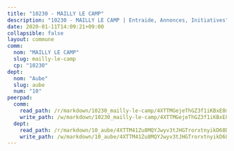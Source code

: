 ```yaml
---
title: "10230 - MAILLY LE CAMP"
description: "10230 - MAILLY LE CAMP | Entraide, Annonces, Initiatives"
date: 2020-01-11T14:09:21+09:00
collapsible: false
layout: commune
comm:
  nom: "MAILLY LE CAMP"
  slug: mailly-le-camp
  cp: "10230"
dept:
  nom: "Aube"
  slug: aube
  num: "10"
peerpad:
  comm:
    read_path: /r/markdown/10230_mailly-le-camp/4XTTMGejeThGZ3f1iKBxE8mqUYp89EavisM2yNagbSrkMhsGg
    write_path: /w/markdown/10230_mailly-le-camp/4XTTMGejeThGZ3f1iKBxE8mqUYp89EavisM2yNagbSrkMhsGg-K3TgTdqeJwyFWtnvcJ5Drpru5odceNUvBn1zgdbT5K5TuQpwDxozYUbpWxqCvYrfhTS1nVRFL9zhTDcUtRAyF14MWZXWM5sSxjrJAZr4yyi2HLVTfWHHMFH9YGB1KsmMqiZUja7v
  dept:
    read_path: /r/markdown/10_aube/4XTTM41Zu8MQYJwyv3tJHGTrorxtnyikD68DsVemyiZk3ThMz
    write_path: /w/markdown/10_aube/4XTTM41Zu8MQYJwyv3tJHGTrorxtnyikD68DsVemyiZk3ThMz-K3TgTmGUJaeXhcyrKr3gXoqmq82GkfYoTwSCbr39jXo2qoiz4eMZ1zWf94tEK8PkgCEQwZ6j878iec7q7nyW22BbTVtKr2C3mJwkjMoqhPxRA9brvyfx2cZBiMVgJntTtrf7GrDW
---
```



